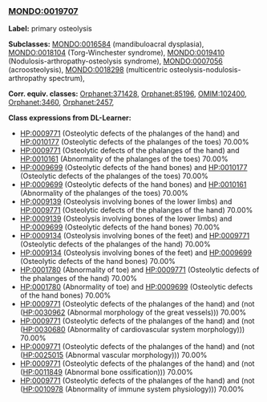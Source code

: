 
### [MONDO:0019707](http://purl.obolibrary.org/obo/MONDO_0019707)
**Label:** primary osteolysis

**Subclasses:** [MONDO:0016584](http://purl.obolibrary.org/obo/MONDO_0016584) (mandibuloacral dysplasia), [MONDO:0018104](http://purl.obolibrary.org/obo/MONDO_0018104) (Torg-Winchester syndrome), [MONDO:0019410](http://purl.obolibrary.org/obo/MONDO_0019410) (Nodulosis-arthropathy-osteolysis syndrome), [MONDO:0007056](http://purl.obolibrary.org/obo/MONDO_0007056) (acroosteolysis), [MONDO:0018298](http://purl.obolibrary.org/obo/MONDO_0018298) (multicentric osteolysis-nodulosis-arthropathy spectrum), 

**Corr. equiv. classes:** [Orphanet:371428](http://www.orpha.net/ORDO/Orphanet_371428), [Orphanet:85196](http://www.orpha.net/ORDO/Orphanet_85196), [OMIM:102400](http://purl.obolibrary.org/obo/OMIM_102400), [Orphanet:3460](http://www.orpha.net/ORDO/Orphanet_3460), [Orphanet:2457](http://www.orpha.net/ORDO/Orphanet_2457), 

**Class expressions from DL-Learner:**

- [HP:0009771](http://purl.obolibrary.org/obo/HP_0009771) (Osteolytic defects of the phalanges of the hand) and [HP:0010177](http://purl.obolibrary.org/obo/HP_0010177) (Osteolytic defects of the phalanges of the toes) 70.00%
- [HP:0009771](http://purl.obolibrary.org/obo/HP_0009771) (Osteolytic defects of the phalanges of the hand) and [HP:0010161](http://purl.obolibrary.org/obo/HP_0010161) (Abnormality of the phalanges of the toes) 70.00%
- [HP:0009699](http://purl.obolibrary.org/obo/HP_0009699) (Osteolytic defects of the hand bones) and [HP:0010177](http://purl.obolibrary.org/obo/HP_0010177) (Osteolytic defects of the phalanges of the toes) 70.00%
- [HP:0009699](http://purl.obolibrary.org/obo/HP_0009699) (Osteolytic defects of the hand bones) and [HP:0010161](http://purl.obolibrary.org/obo/HP_0010161) (Abnormality of the phalanges of the toes) 70.00%
- [HP:0009139](http://purl.obolibrary.org/obo/HP_0009139) (Osteolysis involving bones of the lower limbs) and [HP:0009771](http://purl.obolibrary.org/obo/HP_0009771) (Osteolytic defects of the phalanges of the hand) 70.00%
- [HP:0009139](http://purl.obolibrary.org/obo/HP_0009139) (Osteolysis involving bones of the lower limbs) and [HP:0009699](http://purl.obolibrary.org/obo/HP_0009699) (Osteolytic defects of the hand bones) 70.00%
- [HP:0009134](http://purl.obolibrary.org/obo/HP_0009134) (Osteolysis involving bones of the feet) and [HP:0009771](http://purl.obolibrary.org/obo/HP_0009771) (Osteolytic defects of the phalanges of the hand) 70.00%
- [HP:0009134](http://purl.obolibrary.org/obo/HP_0009134) (Osteolysis involving bones of the feet) and [HP:0009699](http://purl.obolibrary.org/obo/HP_0009699) (Osteolytic defects of the hand bones) 70.00%
- [HP:0001780](http://purl.obolibrary.org/obo/HP_0001780) (Abnormality of toe) and [HP:0009771](http://purl.obolibrary.org/obo/HP_0009771) (Osteolytic defects of the phalanges of the hand) 70.00%
- [HP:0001780](http://purl.obolibrary.org/obo/HP_0001780) (Abnormality of toe) and [HP:0009699](http://purl.obolibrary.org/obo/HP_0009699) (Osteolytic defects of the hand bones) 70.00%
- [HP:0009771](http://purl.obolibrary.org/obo/HP_0009771) (Osteolytic defects of the phalanges of the hand) and (not ([HP:0030962](http://purl.obolibrary.org/obo/HP_0030962) (Abnormal morphology of the great vessels))) 70.00%
- [HP:0009771](http://purl.obolibrary.org/obo/HP_0009771) (Osteolytic defects of the phalanges of the hand) and (not ([HP:0030680](http://purl.obolibrary.org/obo/HP_0030680) (Abnormality of cardiovascular system morphology))) 70.00%
- [HP:0009771](http://purl.obolibrary.org/obo/HP_0009771) (Osteolytic defects of the phalanges of the hand) and (not ([HP:0025015](http://purl.obolibrary.org/obo/HP_0025015) (Abnormal vascular morphology))) 70.00%
- [HP:0009771](http://purl.obolibrary.org/obo/HP_0009771) (Osteolytic defects of the phalanges of the hand) and (not ([HP:0011849](http://purl.obolibrary.org/obo/HP_0011849) (Abnormal bone ossification))) 70.00%
- [HP:0009771](http://purl.obolibrary.org/obo/HP_0009771) (Osteolytic defects of the phalanges of the hand) and (not ([HP:0010978](http://purl.obolibrary.org/obo/HP_0010978) (Abnormality of immune system physiology))) 70.00%


